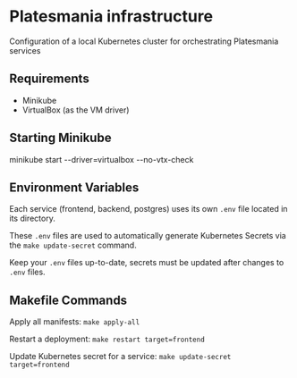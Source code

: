 # Platesmania infrastructure

Configuration of a local Kubernetes cluster for orchestrating Platesmania services

## Requirements

- Minikube
- VirtualBox (as the VM driver)

## Starting Minikube

minikube start --driver=virtualbox --no-vtx-check

## Environment Variables

Each service (frontend, backend, postgres) uses its own `.env` file located in its directory.

These `.env` files are used to automatically generate Kubernetes Secrets via the `make update-secret` command.

Keep your `.env` files up-to-date, secrets must be updated after changes to `.env` files.

## Makefile Commands

Apply all manifests: `make apply-all`

Restart a deployment: `make restart target=frontend`

Update Kubernetes secret for a service: `make update-secret target=frontend`
